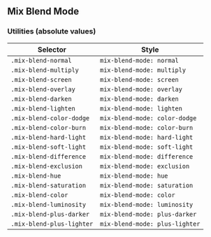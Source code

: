 ## Mix Blend Mode

### Utilities (absolute values)

| Selector                  | Style                          |
| ------------------------- | ------------------------------ |
| `.mix-blend-normal`       | `mix-blend-mode: normal`       |
| `.mix-blend-multiply`     | `mix-blend-mode: multiply`     |
| `.mix-blend-screen`       | `mix-blend-mode: screen`       |
| `.mix-blend-overlay`      | `mix-blend-mode: overlay`      |
| `.mix-blend-darken`       | `mix-blend-mode: darken`       |
| `.mix-blend-lighten`      | `mix-blend-mode: lighten`      |
| `.mix-blend-color-dodge`  | `mix-blend-mode: color-dodge`  |
| `.mix-blend-color-burn`   | `mix-blend-mode: color-burn`   |
| `.mix-blend-hard-light`   | `mix-blend-mode: hard-light`   |
| `.mix-blend-soft-light`   | `mix-blend-mode: soft-light`   |
| `.mix-blend-difference`   | `mix-blend-mode: difference`   |
| `.mix-blend-exclusion`    | `mix-blend-mode: exclusion`    |
| `.mix-blend-hue`          | `mix-blend-mode: hue`          |
| `.mix-blend-saturation`   | `mix-blend-mode: saturation`   |
| `.mix-blend-color`        | `mix-blend-mode: color`        |
| `.mix-blend-luminosity`   | `mix-blend-mode: luminosity`   |
| `.mix-blend-plus-darker`  | `mix-blend-mode: plus-darker`  |
| `.mix-blend-plus-lighter` | `mix-blend-mode: plus-lighter` |
